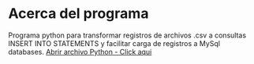 # Acerca del programa
Programa python para transformar registros de archivos .csv a consultas INSERT INTO STATEMENTS y facilitar carga de registros a MySql databases.
[Abrir archivo Python - Click aqui](csv_to_sql_insert_query_v1.2.py) 

